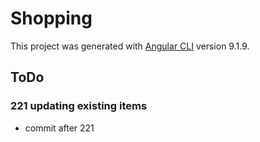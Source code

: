 # Shopping

This project was generated with [Angular CLI](https://github.com/angular/angular-cli) version 9.1.9.

## ToDo 
### 221 updating existing items
* commit after 221

